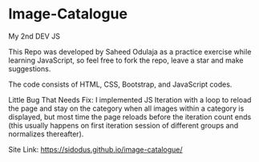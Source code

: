 # Image-Catalogue
My 2nd DEV JS

This Repo was developed by Saheed Odulaja as a practice exercise while learning JavaScript, so feel free to fork the repo, leave a star and make suggestions.

The code consists of HTML, CSS, Bootstrap, and JavaScript codes.

Little Bug That Needs Fix:
I implemented JS Iteration with a loop to reload the page and stay on the category when all images within a category is displayed, but most time the page reloads before the iteration count ends (this usually happens on first iteration session of different groups and normalizes thereafter).

Site Link: https://sidodus.github.io/image-catalogue/
